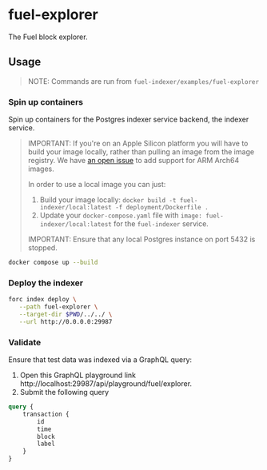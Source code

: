 # fuel-explorer

The Fuel block explorer.

## Usage

> NOTE: Commands are run from `fuel-indexer/examples/fuel-explorer`

### Spin up containers

Spin up containers for the Postgres indexer service backend, the indexer service.

> IMPORTANT: If you're on an Apple Silicon platform you will have to build your image locally, rather than pulling an image from the image registry. We have [an open issue](https://github.com/FuelLabs/fuel-indexer/issues/578) to add support for ARM Arch64 images.
>
> In order to use a local image you can just:
>   1. Build your image locally: `docker build -t fuel-indexer/local:latest -f deployment/Dockerfile .`
>   2. Update your `docker-compose.yaml` file with `image: fuel-indexer/local:latest` for the `fuel-indexer` service.
>
> IMPORTANT: Ensure that any local Postgres instance on port 5432 is stopped.

```bash
docker compose up --build
```

### Deploy the indexer

```bash
forc index deploy \
   --path fuel-explorer \
   --target-dir $PWD/../../ \
   --url http://0.0.0.0:29987
```

### Validate

Ensure that test data was indexed via a GraphQL query:
  1. Open this GraphQL playground link http://localhost:29987/api/playground/fuel/explorer.
  2. Submit the following query

```graphql
query {
    transaction {
        id
        time
        block
        label
    }
}
```
